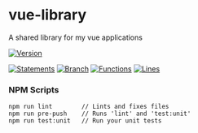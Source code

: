 # vue-library

 A shared library for my vue applications

[![Version](https://img.shields.io/badge/Version-20.05.01--1-blue.svg)](./src/)

[![Statements](https://img.shields.io/badge/Statements-87.31%25-green.svg)](./tests/unit/)
[![Branch](https://img.shields.io/badge/Branch-86.67%25-green.svg)](./tests/unit/)
[![Functions](https://img.shields.io/badge/Functions-91.78%25-green.svg)](./tests/unit/)
[![Lines](https://img.shields.io/badge/Lines-87.85%25-green.svg)](./tests/unit/)

### NPM Scripts

```
npm run lint        // Lints and fixes files
npm run pre-push    // Runs 'lint' and 'test:unit'
npm run test:unit   // Run your unit tests
```
